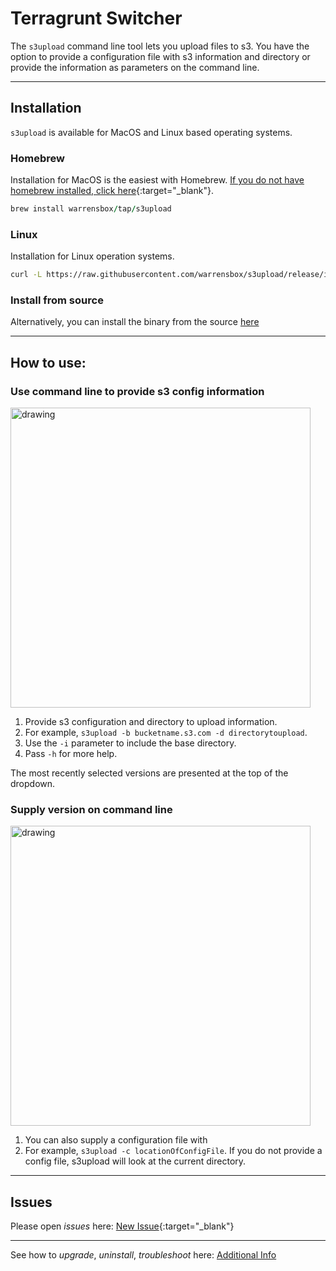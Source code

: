 # Terragrunt Switcher 

The `s3upload` command line tool lets you upload files to s3. 
You have the option to provide a configuration file with s3 information and directory or provide the information as parameters on the command line.

<hr>

## Installation

`s3upload` is available for MacOS and Linux based operating systems.

### Homebrew

Installation for MacOS is the easiest with Homebrew. [If you do not have homebrew installed, click here](https://brew.sh/){:target="_blank"}. 


```ruby
brew install warrensbox/tap/s3upload
```

### Linux

Installation for Linux operation systems.

```sh
curl -L https://raw.githubusercontent.com/warrensbox/s3upload/release/install.sh | bash
```

### Install from source

Alternatively, you can install the binary from the source [here](https://github.com/warrensbox/s3upload/releases) 

<hr>

## How to use:
### Use command line to provide s3 config information
<img align="center" src="https://s3.us-east-2.amazonaws.com/kepler-images/warrensbox/s3upload/s3upload.gif" alt="drawing" style="width: 480px;"/>

1.  Provide s3 configuration and directory to upload information.
2.  For example, `s3upload -b bucketname.s3.com -d directorytoupload`.
3.  Use the `-i` parameter to include the base directory.
4.  Pass `-h` for more help. 

The most recently selected versions are presented at the top of the dropdown.

### Supply version on command line
<img align="center" src="https://s3.us-east-2.amazonaws.com/kepler-images/warrensbox/s3upload/s3upload-v4.gif" alt="drawing" style="width: 480px;"/>

1. You can also supply a configuration file with 
2. For example, `s3upload -c locationOfConfigFile`. If you do not provide a config file, s3upload will look at the current directory.

<hr>

## Issues

Please open  *issues* here: [New Issue](https://github.com/warrensbox/s3upload/issues){:target="_blank"}

<hr>

See how to *upgrade*, *uninstall*, *troubleshoot* here:
[Additional Info](additional)